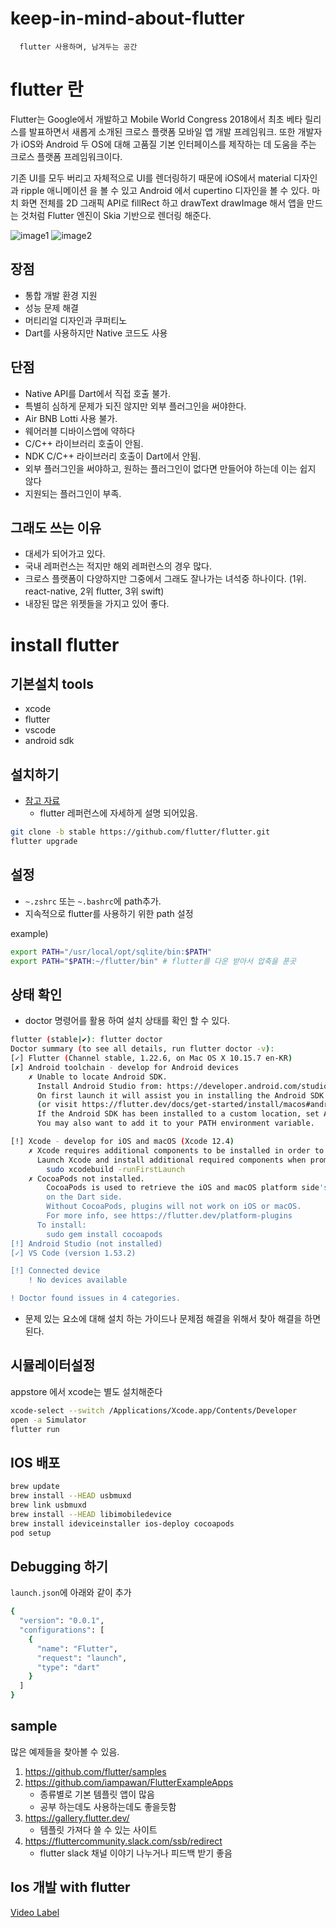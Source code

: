 # keep-in-mind-about-flutter
```
  flutter 사용하며, 남겨두는 공간
```

# flutter 란
Flutter는 Google에서 개발하고 Mobile World Congress 2018에서 최초 베타 릴리스를 발표하면서 새롭게 소개된 크로스 플랫폼 모바일 앱 개발 프레임워크. 
또한 개발자가 iOS와 Android 두 OS에 대해 고품질 기본 인터페이스를 제작하는 데 도움을 주는 크로스 플랫폼 프레임워크이다.

기존 UI를 모두 버리고 자체적으로 UI를 렌더링하기 때문에 iOS에서 material 디자인과 ripple 애니메이션 을 볼 수 있고 Android 에서 cupertino 디자인을 볼 수 있다.
마치 화면 전체를 2D 그래픽 API로 fillRect 하고 drawText drawImage 해서 앱을 만드는 것처럼 Flutter 엔진이 Skia 기반으로 렌더링 해준다.

![image1](https://img1.daumcdn.net/thumb/R1280x0/?scode=mtistory2&fname=https%3A%2F%2Fblog.kakaocdn.net%2Fdn%2FcAL1ve%2Fbtqz8otgZMg%2F4IMrh95SLT0n6IBkEj3FW1%2Fimg.png)
![image2](https://css-tricks.com/wp-content/uploads/2018/08/flutter-03.jpg)
## 장점
* 통합 개발 환경 지원
* 성능 문제 해결
* 머티리얼 디자인과 쿠퍼티노
* Dart를 사용하지만 Native 코드도 사용

## 단점
* Native API를 Dart에서 직접 호출 불가.
* 특별히 심하게 문제가 되진 않지만 외부 플러그인을 써야한다.
* Air BNB Lotti 사용 불가.
* 웨어러블 디바이스앱에 약하다
* C/C++ 라이브러리 호출이 안됨.
* NDK C/C++ 라이브러리 호출이 Dart에서 안됨.
* 외부 플러그인을 써야하고, 원하는 플러그인이 없다면 만들어야 하는데 이는 쉽지 않다
* 지원되는 플러그인이 부족.

## 그래도 쓰는 이유
* 대세가 되어가고 있다. 
* 국내 레퍼런스는 적지만 해외 레퍼런스의 경우 많다.
* 크로스 플랫폼이 다양하지만 그중에서 그래도 잘나가는 녀석중 하나이다. (1위. react-native, 2위 flutter, 3위 swift)
* 내장된 많은 위젯들을 가지고 있어 좋다.

# install flutter

## 기본설치 tools
* xcode
* flutter
* vscode
* android sdk

## 설치하기 
* [참고 자료](https://flutter-ko.dev/docs/get-started/install/macos)
  * flutter 레퍼런스에 자세하게 설명 되어있음.
```bash
git clone -b stable https://github.com/flutter/flutter.git
flutter upgrade
```

## 설정
 * `~.zshrc` 또는 `~.bashrc`에 path추가.
  * 지속적으로 flutter를 사용하기 위한 path 설정

example) 
```bash
export PATH="/usr/local/opt/sqlite/bin:$PATH"
export PATH="$PATH:~/flutter/bin" # flutter를 다운 받아서 압축을 푼곳
```

## 상태 확인
* doctor 명령어를 활용 하여 설치 상태를 확인 할 수 있다.
```bash
flutter (stable|✔): flutter doctor
Doctor summary (to see all details, run flutter doctor -v):
[✓] Flutter (Channel stable, 1.22.6, on Mac OS X 10.15.7 en-KR)
[✗] Android toolchain - develop for Android devices
    ✗ Unable to locate Android SDK.
      Install Android Studio from: https://developer.android.com/studio/index.html
      On first launch it will assist you in installing the Android SDK components.
      (or visit https://flutter.dev/docs/get-started/install/macos#android-setup for detailed instructions).
      If the Android SDK has been installed to a custom location, set ANDROID_SDK_ROOT to that location.
      You may also want to add it to your PATH environment variable.

[!] Xcode - develop for iOS and macOS (Xcode 12.4)
    ✗ Xcode requires additional components to be installed in order to run.
      Launch Xcode and install additional required components when prompted or run:
        sudo xcodebuild -runFirstLaunch
    ✗ CocoaPods not installed.
        CocoaPods is used to retrieve the iOS and macOS platform side's plugin code that responds to your plugin usage
        on the Dart side.
        Without CocoaPods, plugins will not work on iOS or macOS.
        For more info, see https://flutter.dev/platform-plugins
      To install:
        sudo gem install cocoapods
[!] Android Studio (not installed)
[✓] VS Code (version 1.53.2)

[!] Connected device
    ! No devices available

! Doctor found issues in 4 categories.
```
* 문제 있는 요소에 대해 설치 하는 가이드나 문제점 해결을 위해서 찾아 해결을 하면 된다.

## 시뮬레이터설정
appstore 에서 xcode는 별도 설치해준다
```bash
xcode-select --switch /Applications/Xcode.app/Contents/Developer
open -a Simulator
flutter run
```

## IOS 배포
```bash
brew update
brew install --HEAD usbmuxd
brew link usbmuxd
brew install --HEAD libimobiledevice
brew install ideviceinstaller ios-deploy cocoapods
pod setup
```

## Debugging 하기
`launch.json`에 아래와 같이 추가
```bash
{
  "version": "0.0.1",
  "configurations": [
    {
      "name": "Flutter",
      "request": "launch",
      "type": "dart"
    }
  ]
}
```

## sample
많은 예제들을 찾아볼 수 있음.
1. https://github.com/flutter/samples
2. https://github.com/iampawan/FlutterExampleApps
   * 종류별로 기본 템플릿 앱이 많음
   * 공부 하는데도 사용하는데도 좋을듯함
3. https://gallery.flutter.dev/
   * 템플릿 가져다 쓸 수 있는 사이트
4. https://fluttercommunity.slack.com/ssb/redirect
   * flutter slack 채널 이야기 나누거나 피드백 받기 좋음

## Ios 개발 with flutter
[Video Label](https://www.youtube.com/watch?v=3PdUaidHc-E&feature=youtu.be)